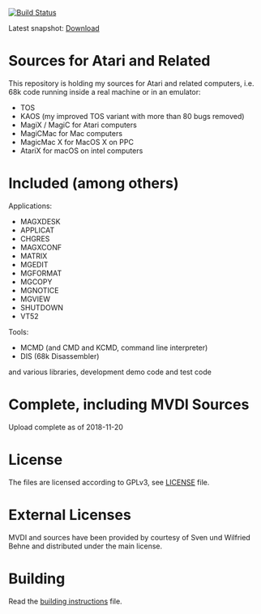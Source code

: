 [![Build Status](https://github.com/th-otto/MagicMac/actions/workflows/build.yml/badge.svg?branch=master)](https://github.com/th-otto/MagicMac/actions) 

Latest snapshot: [Download](https://tho-otto.de/snapshots/magicmac/)

# Sources for Atari and Related

This repository is holding my sources for Atari and related computers, i.e. 68k code running inside a real machine or in an emulator:

* TOS
* KAOS (my improved TOS variant with more than 80 bugs removed)
* MagiX / MagiC for Atari computers
* MagiCMac for Mac computers
* MagicMac X for MacOS X on PPC
* AtariX for macOS on intel computers


# Included (among others)

Applications:

* MAGXDESK
* APPLICAT
* CHGRES
* MAGXCONF
* MATRIX
* MGEDIT
* MGFORMAT
* MGCOPY
* MGNOTICE
* MGVIEW
* SHUTDOWN
* VT52

Tools:

* MCMD (and CMD and KCMD, command line interpreter)
* DIS (68k Disassembler)

and various libraries, development demo code and test code

# Complete, including MVDI Sources

Upload complete as of 2018-11-20

# License

The files are licensed according to GPLv3, see [LICENSE](LICENSE) file.

# External Licenses

MVDI and sources have been provided by courtesy of Sven und Wilfried Behne and distributed under the main license.

# Building

Read the [building instructions](BUILDING.md) file.
